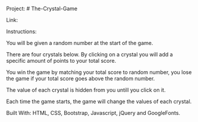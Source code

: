 
Project: # The-Crystal-Game

Link: 


Instructions:

You will be given a random number at the start of the game.

There are four crystals below. By clicking on a crystal you will add a specific amount of points to your total score.

You win the game by matching your total score to random number, you lose the game if your total score goes above the random number.

The value of each crystal is hidden from you untill you click on it.

Each time the game starts, the game will change the values of each crystal.


Built With: HTML, CSS, Bootstrap, Javascript, jQuery and GoogleFonts. 

